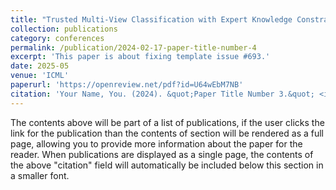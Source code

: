 ```yaml
---
title: "Trusted Multi-View Classification with Expert Knowledge Constraints"
collection: publications
category: conferences
permalink: /publication/2024-02-17-paper-title-number-4
excerpt: 'This paper is about fixing template issue #693.'
date: 2025-05
venue: 'ICML'
paperurl: 'https://openreview.net/pdf?id=U64wEbM7NB'
citation: 'Your Name, You. (2024). &quot;Paper Title Number 3.&quot; <i>GitHub Journal of Bugs</i>. 1(3).'
---
```


The contents above will be part of a list of publications, if the user clicks the link for the publication than the contents of section will be rendered as a full page, allowing you to provide more information about the paper for the reader. When publications are displayed as a single page, the contents of the above "citation" field will automatically be included below this section in a smaller font.
